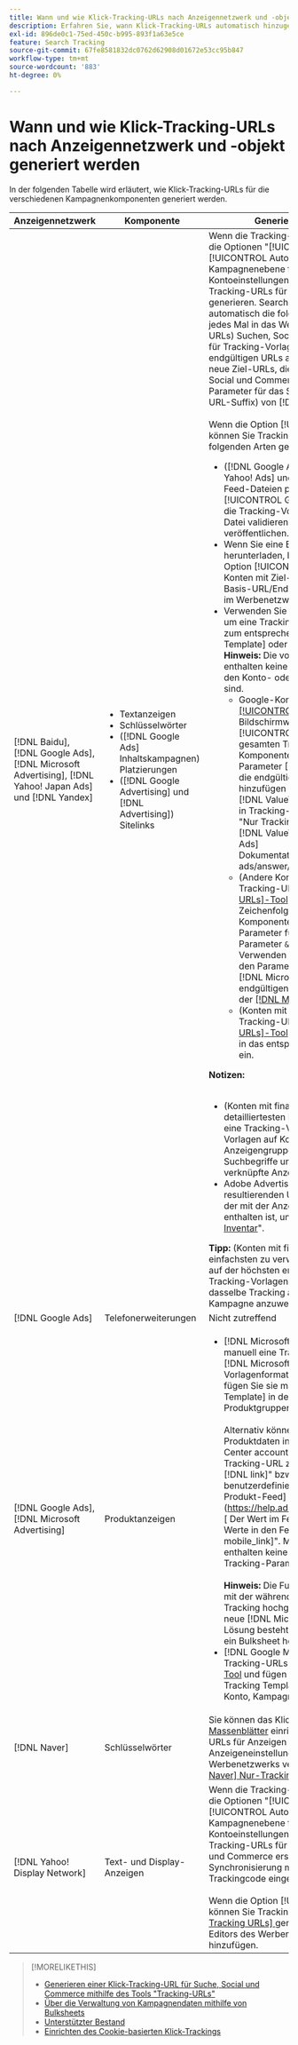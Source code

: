 ```yaml
---
title: Wann und wie Klick-Tracking-URLs nach Anzeigennetzwerk und -objekt generiert werden
description: Erfahren Sie, wann Klick-Tracking-URLs automatisch hinzugefügt werden und wann und wie sie manuell für verschiedene Kampagnenkomponenten hinzugefügt werden.
exl-id: 896de0c1-75ed-450c-b995-893f1a63e5ce
feature: Search Tracking
source-git-commit: 67fe8581832dc0762d62908d01672e53cc95b847
workflow-type: tm+mt
source-wordcount: '883'
ht-degree: 0%

---
```


# Wann und wie Klick-Tracking-URLs nach Anzeigennetzwerk und -objekt generiert werden

In der folgenden Tabelle wird erläutert, wie Klick-Tracking-URLs für die verschiedenen Kampagnenkomponenten generiert werden.

| Anzeigennetzwerk | Komponente | Generieren einer Klick-Tracking-URL |
| ---- | ---- | ---- |
| [!DNL Baidu], [!DNL Google Ads], [!DNL Microsoft Advertising], [!DNL Yahoo! Japan Ads] und [!DNL Yandex] | <ul><li>Textanzeigen</li><li>Schlüsselwörter</li><li>([!DNL Google Ads] Inhaltskampagnen) Platzierungen</li><li>([!DNL Google Advertising] und [!DNL Advertising]) Sitelinks</li></ul> | Wenn die Tracking-Einstellungen für eine aktive Kampagne die Optionen &quot;[!UICONTROL EF Redirect]&quot;und &quot;[!UICONTROL Auto Upload]&quot;enthalten (entweder auf Kampagnenebene festgelegt oder aus den Kontoeinstellungen übernommen), müssen Sie keine Tracking-URLs für die Anzeigengruppenkomponenten generieren. Search, Social und Commerce erstellen automatisch die folgenden Tracking-URLs und laden sie jedes Mal in das Werbenetzwerk hoch: a) (Konten mit finalen URLs) Suchen, Social- und Commerce-Tracking-Parameter für Tracking-Vorlagen und dieselben Parameter, die an die endgültigen URLs angehängt sind, b) (Konten mit Ziel-URLs) neue Ziel-URLs, die mit dem Tracking-Code von Search, Social und Commerce eingebettet sind ([!DNL Google Ads] Parameter für das Suffix der Landingpage (Suffix des finalen URL-Suffix) von [!DNL Microsoft Advertising] Konten.<br><br>Wenn die Option [!UICONTROL Auto Upload] deaktiviert ist, können Sie Tracking-URLs für eine Komponente auf eine der folgenden Arten generieren:<ul><li>([!DNL Google Ads], [!DNL Microsoft Advertising], [!DNL Yahoo! Ads] und [!DNL Yandex]) Wenn Sie Anzeigen aus Feed-Dateien posten, wählen Sie die Option [!UICONTROL Generate Tracking URLs] aus. Sie können die Tracking-Vorlagenfelder optional in jeder Bulksheet-Datei validieren, bevor Sie sie im Werbenetzwerk veröffentlichen.</li><li>Wenn Sie eine Bulksheet-Datei mit der Komponente herunterladen, hochladen oder posten, wählen Sie die Option [!UICONTROL Generate Tracking URLs] aus. Bei Konten mit Ziel-URLs können Sie optional die Felder Basis-URL/Endgültige URL validieren, bevor Sie die Datei im Werbenetzwerk veröffentlichen</li><li>Verwenden Sie das [[!UICONTROL Tracking URLs]-Tool](/help/search-social-commerce/tools/click-tracking-url-generate.md), um eine Tracking-URL zu generieren und sie manuell zum entsprechenden Feld [!UICONTROL Tracking Template] oder [!UICONTROL Base URL] hinzuzufügen. <b>Hinweis:</b> Die von Ihnen generierten Tracking-Vorlagen enthalten keine zusätzlichen Tracking-Parameter, die in den Konto- oder Kampagneneinstellungen angegeben sind.<ul><li>Google-Konten) Wechseln Sie zum Tool [[!UICONTROL Tracking URLs]](/help/search-social-commerce/tools/click-tracking-url-generate.md), kopieren Sie den Bildschirmwert in das entsprechende Feld [!UICONTROL Tracking Template] und fügen Sie den gesamten Tracking-String manuell zu den Komponenteneinstellungen hinzu. Sie müssen einen Parameter [!DNL Google Ads] [!DNL ValueTrack] für die endgültige URL nach dem Parameter `&url=` hinzufügen (z. B. `{lpurl}`). Eine Liste der Parameter [!DNL ValueTrack] zur Angabe der endgültigen URLs in Tracking-Vorlagen finden Sie in den Parametern &quot;Nur Tracking-Vorlage&quot;im Abschnitt &quot;Verfügbare [!DNL ValueTrack] Parameter&quot;in der [[!DNL Google Ads] Dokumentation]9https://support.google.com/google-ads/answer/2375447.</li><li>(Andere Konten mit finalen URLs) Generieren Sie eine Tracking-URL mit dem [[!UICONTROL Tracking URLs]-Tool](/help/search-social-commerce/tools/click-tracking-url-generate.md) und fügen Sie die gesamte Tracking-Zeichenfolge manuell zu den Komponenteneinstellungen hinzu. Sie müssen einen Parameter für die endgültige URL nach dem Parameter `&url=` hinzufügen (z. B. `{lpurl}`). Verwenden Sie für [!DNL Yahoo! Japan Ads] -Konten den Parameter `{lpurl}`. Eine Liste der Parameter [!DNL Microsoft Advertising] zur Angabe der endgültigen URLs in Tracking-Vorlagen finden Sie in der [[!DNL Microsoft Advertising] Dokumentation](https://help.bingads.microsoft.com/#apex/3/en/56799) .</li><li>(Konten mit Ziel-URLs) Generieren Sie eine Tracking-URL mit dem [[!UICONTROL Tracking URLs]-Tool](/help/search-social-commerce/tools/click-tracking-url-generate.md) und fügen Sie die Tracking-URL manuell in das entsprechende [!UICONTROL Base URL] -Feld ein.</li></ul></li></ul><b>Notizen:</b><br><br><ul><li>(Konten mit finalen URLs) Die Tracking-Vorlage auf der detailliertesten Ebene wird verwendet (z. B. überschreibt eine Tracking-Vorlage auf Suchbegriffebene die Vorlagen auf Konto-, Kampagnen- und Anzeigengruppenebene und Tracking-Vorlagen für Suchbegriffe und Platzierungen überschreiben sie für die verknüpfte Anzeige).</li><li>Adobe Advertising ordnet Klicks und den daraus resultierenden Umsatz aus Sitelinks dem Suchbegriff zu, der mit der Anzeige verbunden ist, in der der Sitelink enthalten ist, und nicht getrennt. Siehe &quot;[Unterstütztes Inventar](/help/search-social-commerce/introduction/supported-inventory.md)&quot;.</li></ul><b>Tipp:</b> (Konten mit finalen URLs) Das Tracking ist am einfachsten zu verwalten, wenn Sie Tracking-Vorlagen nur auf der höchsten erforderlichen Ebene erstellen - z. B. Tracking-Vorlagen auf Konto- oder Kampagnenebene, um dasselbe Tracking auf alle Entitäten im Konto oder in der Kampagne anzuwenden. |
| [!DNL Google Ads] | Telefonerweiterungen | Nicht zutreffend |
| [!DNL Google Ads], [!DNL Microsoft Advertising] | Produktanzeigen | <ul><li>[!DNL Microsoft Merchant Center] Konten: Erstellen Sie manuell eine Tracking-URL für jedes Produkt in Ihrem [!DNL Microsoft Merchant Center]-Konto mithilfe des Vorlagenformats [ Tracking für Shopping-Anzeigen](/help/search-social-commerce/tracking/formats-click-tracking-microsoft.md) und fügen Sie sie manuell zum Feld [!UICONTROL Tracking Template] in den Konto-, Kampagnen- oder Produktgruppeneinstellungen hinzu.<br><br>Alternativ können Sie die Tracking-URL den Produktdaten innerhalb des [!DNL Microsoft Merchant Center account] hinzufügen. Fügen Sie dazu die Tracking-URL zusammen mit dem Wert in den Feldern &quot;[!DNL link]&quot; bzw. &quot;[!DNL mobile_link]&quot; in eine benutzerdefinierte Spalte &quot;[!DNL bingads_redirect]&quot; im Produkt-Feed](https://help.ads.microsoft.com/#apex/3/en/51084) ein. [ Der Wert im Feld &quot;[!DNL bingads_redirect]&quot; ersetzt die Werte in den Feldern &quot;[!DNL link]&quot; und &quot;[!DNL mobile_link]&quot;. Mit dieser Methode generierte URLs enthalten keine in den Kontoeinstellungen angegebenen Tracking-Parameter.<br><br><b>Hinweis:</b> Die Funktion auf Konto- und Kampagnenebene, mit der während der Synchronisierung automatisch das Tracking hochgeladen wird, generiert kein Tracking für neue [!DNL Microsoft Advertising] Produktgruppen. Eine Lösung besteht darin, Tracking zu generieren, wenn Sie ein Bulksheet hochladen oder posten.</li><li>[!DNL Google Merchant Center] Konten: Generieren Sie Tracking-URLs mit dem [[!UICONTROL Tracking URLs] Tool](/help/search-social-commerce/tools/click-tracking-url-generate.md) und fügen Sie sie manuell zu den [!UICONTROL Tracking Template] -Feldern in den Einstellungen für Konto, Kampagne oder Produktgruppe hinzu.</li></ul> |
| [!DNL Naver] | Schlüsselwörter | Sie können das Klick-Tracking für alle Anzeigen über [Massenblätter](/help/search-social-commerce/campaign-management/bulksheets/bulksheet-about.md) einrichten. Alternativ können Sie Tracking-URLs für Anzeigen manuell generieren und manuell zu den Anzeigeneinstellungen hinzufügen, indem Sie den Editor des Werbenetzwerks verwenden. Siehe &quot;[Implementieren [!DNL Naver] Nur-Tracking-Konten](/help/search-social-commerce/campaign-management/naver-tracking-only-account-implement.md)&quot;. |
| [!DNL Yahoo! Display Network] | Text- und Display-Anzeigen | Wenn die Tracking-Einstellungen für eine aktive Kampagne die Optionen &quot;[!UICONTROL EF Redirect]&quot;und &quot;[!UICONTROL Auto Upload]&quot;enthalten (entweder auf Kampagnenebene festgelegt oder aus den Kontoeinstellungen übernommen), müssen Sie keine Tracking-URLs für die Anzeigen generieren. Search, Social und Commerce erstellen und laden automatisch bei jeder Synchronisierung mit ihr neue Ziel-URLs hoch, die mit Trackingcode eingebettet sind.<br><br>Wenn die Option [!UICONTROL Auto Upload] deaktiviert ist, können Sie Tracking-URLs mit dem Tool [[!UICONTROL Tracking URLs] ](/help/search-social-commerce/tools/click-tracking-url-generate.md) generieren und sie manuell mithilfe des Editors des Werbenetzwerks zu den Anzeigeneinstellungen hinzufügen. |

>[!MORELIKETHIS]
>
>* [Generieren einer Klick-Tracking-URL für Suche, Social und Commerce mithilfe des Tools &quot;Tracking-URLs&quot;](/help/search-social-commerce/tools/click-tracking-url-generate.md)
>* [Über die Verwaltung von Kampagnendaten mithilfe von Bulksheets](/help/search-social-commerce/campaign-management/bulksheets/bulksheet-about.md)
>* [Unterstützter Bestand](/help/search-social-commerce/introduction/supported-inventory.md)
>* [Einrichten des Cookie-basierten Klick-Trackings](/help/search-social-commerce/tracking/click-tracking-set-up.md)
